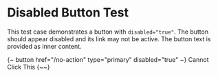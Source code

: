 # Disabled Button Test

This test case demonstrates a button with `disabled="true"`.
The button should appear disabled and its link may not be active.
The button text is provided as inner content.

{~ button href="/no-action" type="primary" disabled="true" ~}
Cannot Click This
{~~}